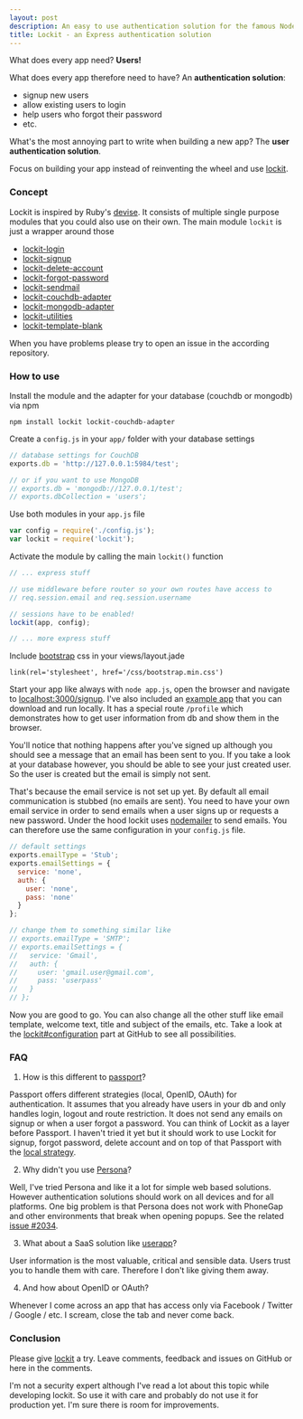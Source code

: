```yaml
---
layout: post
description: An easy to use authentication solution for the famous Node.js web framework Express
title: Lockit - an Express authentication solution
---
```


What does every app need? **Users!**

What does every app therefore need to have? An **authentication solution**:

- signup new users
- allow existing users to login
- help users who forgot their password
- etc.
 
What's the most annoying part to write when building a new app? 
The **user authentication solution**.

Focus on building your app instead of reinventing the wheel and use [lockit](https://github.com/zeMirco/lockit).

### Concept

Lockit is inspired by Ruby's [devise](https://github.com/plataformatec/devise).
It consists of multiple single purpose modules that you could also use on their own. 
The main module `lockit` is just a wrapper around those

- [lockit-login](https://github.com/zeMirco/lockit-login)
- [lockit-signup](https://github.com/zeMirco/lockit-signup)
- [lockit-delete-account](https://github.com/zeMirco/lockit-delete-account)
- [lockit-forgot-password](https://github.com/zeMirco/lockit-forgot-password)
- [lockit-sendmail](https://github.com/zeMirco/lockit-sendmail)
- [lockit-couchdb-adapter](https://github.com/zeMirco/lockit-couchdb-adapter)
- [lockit-mongodb-adapter](https://github.com/zeMirco/lockit-mongodb-adapter)
- [lockit-utilities](https://github.com/zeMirco/lockit-utilities)
- [lockit-template-blank](https://github.com/zeMirco/lockit-template-blank)
 
When you have problems please try to open an issue in the according repository.

### How to use

Install the module and the adapter for your database (couchdb or mongodb) via npm 

```
npm install lockit lockit-couchdb-adapter
```

Create a `config.js` in your `app/` folder with your database settings

```js
// database settings for CouchDB
exports.db = 'http://127.0.0.1:5984/test';

// or if you want to use MongoDB
// exports.db = 'mongodb://127.0.0.1/test';
// exports.dbCollection = 'users';
```

Use both modules in your `app.js` file

```js
var config = require('./config.js');
var lockit = require('lockit');
```

Activate the module by calling the main `lockit()` function

```js
// ... express stuff

// use middleware before router so your own routes have access to
// req.session.email and req.session.username

// sessions have to be enabled!
lockit(app, config);

// ... more express stuff
```

Include [bootstrap](http://getbootstrap.com/) css in your views/layout.jade

```
link(rel='stylesheet', href='/css/bootstrap.min.css')
```

Start your app like always with `node app.js`, open the browser and navigate to [localhost:3000/signup](http://localhost:3000/signup).
I've also included an [example app](https://github.com/zeMirco/lockit/tree/master/example) that you can download and run locally.
It has a special route `/profile` which demonstrates how to get user information from db and show them
in the browser.

You'll notice that nothing happens after you've signed up although
you should see a message that an email has been sent to you.
If you take a look at your database however, you should be able to see your just created user.
So the user is created but the email is simply not sent.
 
That's because the email service is not set up yet.
By default all email communication is stubbed (no emails are sent).
You need to have your own email service in order to send emails when a user signs up or
requests a new password. Under the hood lockit uses [nodemailer](https://github.com/andris9/Nodemailer) to send emails.
You can therefore use the same configuration in your `config.js` file.

```js
// default settings
exports.emailType = 'Stub';
exports.emailSettings = {
  service: 'none',
  auth: {
    user: 'none',
    pass: 'none'
  }
};

// change them to something similar like
// exports.emailType = 'SMTP';
// exports.emailSettings = {
//   service: 'Gmail',
//   auth: {
//     user: 'gmail.user@gmail.com',
//     pass: 'userpass'
//   }
// };
```

Now you are good to go. You can also change all the other stuff like email template,
welcome text, title and subject of the emails, etc. Take a look at the [lockit#configuration](https://github.com/zeMirco/lockit#configuration)
part at GitHub to see all possibilities.
 
### FAQ

1. How is this different to [passport](http://passportjs.org/)?

  Passport offers different strategies (local, OpenID, OAuth) for authentication.
  It assumes that you already have users in your db and only handles login, logout and route restriction.
  It does not send any emails on signup or when a user forgot a password.
  You can think of Lockit as a layer before Passport. I haven't tried it yet but it should work
  to use Lockit for signup, forgot password, delete account and on top of that Passport with
  the [local strategy](https://github.com/jaredhanson/passport-local).

2. Why didn't you use [Persona](http://www.mozilla.org/en-US/persona/)?

  Well, I've tried Persona and like it a lot for simple web based solutions. However authentication
  solutions should work on all devices and for all platforms. One big problem is that Persona does
  not work with PhoneGap and other environments that break when opening popups. See the related
  [issue #2034](https://github.com/mozilla/persona/issues/2034).

3. What about a SaaS solution like [userapp](https://www.userapp.io/)?

  User information is the most valuable, critical and sensible data. 
  Users trust you to handle them with care. 
  Therefore I don't like giving them away.
  
4. And how about OpenID or OAuth?

  Whenever I come across an app that has access only via Facebook / Twitter / Google / etc. I scream,
  close the tab and never come back.

### Conclusion

Please give [lockit](https://github.com/zeMirco/lockit) a try. Leave comments, feedback and issues
 on GitHub or here in the comments. 
 
I'm not a security expert although I've read a lot about this topic while developing lockit.
So use it with care and probably do not use it for production yet. I'm sure there is room for improvements.